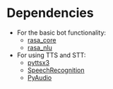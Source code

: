 # Dependencies

- For the basic bot functionality:
    - [rasa_core](https://github.com/RasaHQ/rasa_core)
    - [rasa_nlu](https://github.com/RasaHQ/rasa_nlu)
- For using TTS and STT:
    - [pyttsx3](https://github.com/nateshmbhat/pyttsx3)
    - [SpeechRecognition](https://pypi.org/project/SpeechRecognition/)
    - [PyAudio](http://people.csail.mit.edu/hubert/pyaudio/)